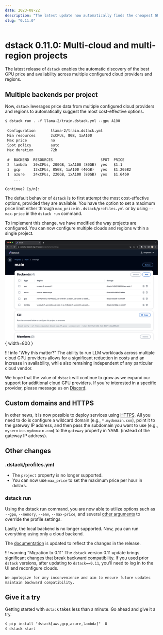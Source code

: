 ```yaml
---
date: 2023-08-22
description: "The latest update now automatically finds the cheapest GPU across clouds and regions."
slug: "0.11.0"
---
```


# dstack 0.11.0: Multi-cloud and multi-region projects

The latest release of `dstack` enables the automatic discovery of the best GPU price and availability across multiple
configured cloud providers and regions.

<!-- more -->

## Multiple backends per project

Now, `dstack` leverages price data from multiple configured cloud providers and regions to automatically suggest the
most cost-effective options.

<div class="termy small">

```shell
$ dstack run . -f llama-2/train.dstack.yml --gpu A100

 Configuration       llama-2/train.dstack.yml
 Min resources       2xCPUs, 8GB, 1xA100
 Max price           no
 Spot policy         auto
 Max duration        72h

 #  BACKEND  RESOURCES                      SPOT  PRICE
 2  lambda   30xCPUs, 200GB, 1xA100 (80GB)  yes   $1.1
 3  gcp      12xCPUs, 85GB, 1xA100 (40GB)   yes   $1.20582
 1  azure    24xCPUs, 220GB, 1xA100 (80GB)  yes   $1.6469
    ...

Continue? [y/n]:
```

</div>

The default behavior of `dstack` is to first attempt the most cost-effective options, provided they are available. You
have the option to set a maximum price limit either through `max_price` in `.dstack/profiles.yml` or by using
`--max-price` in the `dstack run` command.

To implement this change, we have modified the way projects are configured. You can now configure multiple clouds and
regions within a single project.

![](../../assets/images/dstack-hub-view-project.png){ width=800 }

!!! info "Why this matter?"
    The ability to run LLM workloads across multiple cloud GPU providers
    allows for a significant reduction in costs and an increase in availability,
    while also remaining independent of any particular cloud vendor.

We hope that the value of `dstack` will continue to grow as we expand our support for additional cloud GPU providers.
If you're interested in a specific provider, please message us on [Discord](https://discord.gg/u8SmfwPpMd).

## Custom domains and HTTPS

In other news, it is now possible to deploy services
using [HTTPS](../../docs/concepts/services.md#configure-a-domain-and-enable-https-optional).
All you need to do is configure a wildcard domain (e.g., `*.mydomain.com`), point it to the gateway IP address, and then
pass the subdomain you want to use (e.g., `myservice.mydomain.com`) to the `gateway` property in
YAML (instead of the gateway IP address).

## Other changes

### .dstack/profiles.yml

 - The `project` property is no longer supported.
 - You can now use `max_price` to set the maximum price per hour in dollars.

### dstack run

Using the dstack run command, you are now able to utilize options such as `--gpu`, `--memory`, `--env`, `--max-price`,
and several [other arguments](../../docs/reference/cli/index.md#dstack-run) to override the profile settings.

Lastly, the local backend is no longer supported. Now, you can run everything using only a cloud backend.

The [documentation](../../docs/index.md) is updated to reflect the changes in the release.

!!! warning "Migration to 0.11"
    The `dstack` version 0.11 update brings significant changes that break backward compatibility. If you used prior `dstack`
    versions, after updating to `dstack==0.11`, you'll need to log in to the UI and reconfigure clouds. 

    We apologize for any inconvenience and aim to ensure future updates maintain backward compatibility.
    
## Give it a try

Getting started with `dstack` takes less than a minute. Go ahead and give it a try.

<div class="termy">

```shell
$ pip install "dstack[aws,gcp,azure,lambda]" -U
$ dstack start
```

</div>